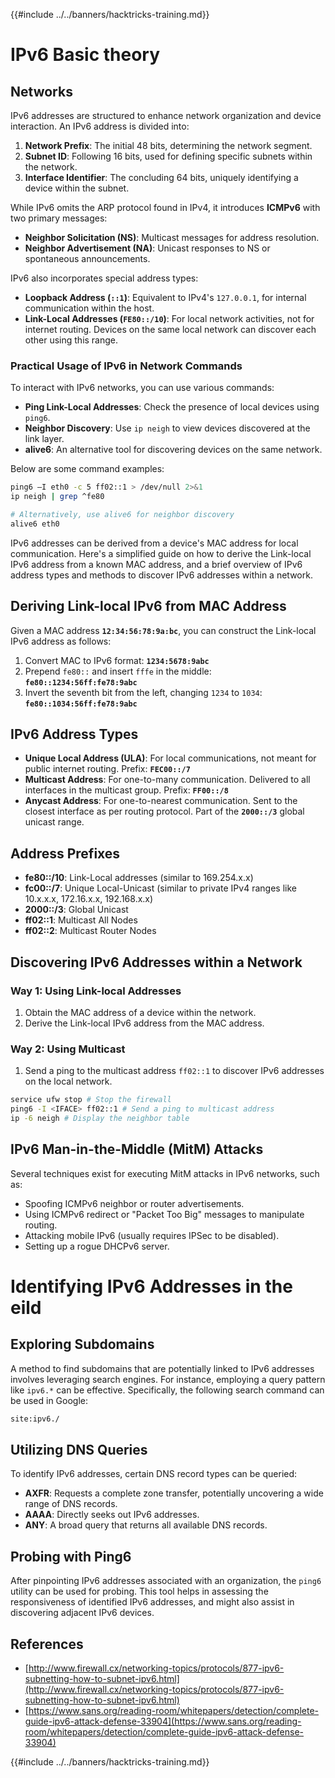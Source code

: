 {{#include ../../banners/hacktricks-training.md}}

# IPv6 Basic theory

## Networks

IPv6 addresses are structured to enhance network organization and device interaction. An IPv6 address is divided into:

1. **Network Prefix**: The initial 48 bits, determining the network segment.
2. **Subnet ID**: Following 16 bits, used for defining specific subnets within the network.
3. **Interface Identifier**: The concluding 64 bits, uniquely identifying a device within the subnet.

While IPv6 omits the ARP protocol found in IPv4, it introduces **ICMPv6** with two primary messages:

- **Neighbor Solicitation (NS)**: Multicast messages for address resolution.
- **Neighbor Advertisement (NA)**: Unicast responses to NS or spontaneous announcements.

IPv6 also incorporates special address types:

- **Loopback Address (`::1`)**: Equivalent to IPv4's `127.0.0.1`, for internal communication within the host.
- **Link-Local Addresses (`FE80::/10`)**: For local network activities, not for internet routing. Devices on the same local network can discover each other using this range.

### Practical Usage of IPv6 in Network Commands

To interact with IPv6 networks, you can use various commands:

- **Ping Link-Local Addresses**: Check the presence of local devices using `ping6`.
- **Neighbor Discovery**: Use `ip neigh` to view devices discovered at the link layer.
- **alive6**: An alternative tool for discovering devices on the same network.

Below are some command examples:

```bash
ping6 –I eth0 -c 5 ff02::1 > /dev/null 2>&1
ip neigh | grep ^fe80

# Alternatively, use alive6 for neighbor discovery
alive6 eth0
```

IPv6 addresses can be derived from a device's MAC address for local communication. Here's a simplified guide on how to derive the Link-local IPv6 address from a known MAC address, and a brief overview of IPv6 address types and methods to discover IPv6 addresses within a network.

## **Deriving Link-local IPv6 from MAC Address**

Given a MAC address **`12:34:56:78:9a:bc`**, you can construct the Link-local IPv6 address as follows:

1. Convert MAC to IPv6 format: **`1234:5678:9abc`**
2. Prepend `fe80::` and insert `fffe` in the middle: **`fe80::1234:56ff:fe78:9abc`**
3. Invert the seventh bit from the left, changing `1234` to `1034`: **`fe80::1034:56ff:fe78:9abc`**

## **IPv6 Address Types**

- **Unique Local Address (ULA)**: For local communications, not meant for public internet routing. Prefix: **`FEC00::/7`**
- **Multicast Address**: For one-to-many communication. Delivered to all interfaces in the multicast group. Prefix: **`FF00::/8`**
- **Anycast Address**: For one-to-nearest communication. Sent to the closest interface as per routing protocol. Part of the **`2000::/3`** global unicast range.

## **Address Prefixes**

- **fe80::/10**: Link-Local addresses (similar to 169.254.x.x)
- **fc00::/7**: Unique Local-Unicast (similar to private IPv4 ranges like 10.x.x.x, 172.16.x.x, 192.168.x.x)
- **2000::/3**: Global Unicast
- **ff02::1**: Multicast All Nodes
- **ff02::2**: Multicast Router Nodes

## **Discovering IPv6 Addresses within a Network**

### Way 1: Using Link-local Addresses

1. Obtain the MAC address of a device within the network.
2. Derive the Link-local IPv6 address from the MAC address.

### Way 2: Using Multicast

1. Send a ping to the multicast address `ff02::1` to discover IPv6 addresses on the local network.

```bash
service ufw stop # Stop the firewall
ping6 -I <IFACE> ff02::1 # Send a ping to multicast address
ip -6 neigh # Display the neighbor table
```

## IPv6 Man-in-the-Middle (MitM) Attacks

Several techniques exist for executing MitM attacks in IPv6 networks, such as:

- Spoofing ICMPv6 neighbor or router advertisements.
- Using ICMPv6 redirect or "Packet Too Big" messages to manipulate routing.
- Attacking mobile IPv6 (usually requires IPSec to be disabled).
- Setting up a rogue DHCPv6 server.

# Identifying IPv6 Addresses in the eild

## Exploring Subdomains

A method to find subdomains that are potentially linked to IPv6 addresses involves leveraging search engines. For instance, employing a query pattern like `ipv6.*` can be effective. Specifically, the following search command can be used in Google:

```bash
site:ipv6./
```

## Utilizing DNS Queries

To identify IPv6 addresses, certain DNS record types can be queried:

- **AXFR**: Requests a complete zone transfer, potentially uncovering a wide range of DNS records.
- **AAAA**: Directly seeks out IPv6 addresses.
- **ANY**: A broad query that returns all available DNS records.

## Probing with Ping6

After pinpointing IPv6 addresses associated with an organization, the `ping6` utility can be used for probing. This tool helps in assessing the responsiveness of identified IPv6 addresses, and might also assist in discovering adjacent IPv6 devices.

## References

- [http://www.firewall.cx/networking-topics/protocols/877-ipv6-subnetting-how-to-subnet-ipv6.html](http://www.firewall.cx/networking-topics/protocols/877-ipv6-subnetting-how-to-subnet-ipv6.html)
- [https://www.sans.org/reading-room/whitepapers/detection/complete-guide-ipv6-attack-defense-33904](https://www.sans.org/reading-room/whitepapers/detection/complete-guide-ipv6-attack-defense-33904)

{{#include ../../banners/hacktricks-training.md}}

